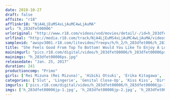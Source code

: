 ```yaml
---
date: 2018-10-27
draft: false
affsite: "r18"
afflinkr18: "NjA4LjEuMS4xLjAuMC4wLjAuMA"
url: "h_283dfet00006"
urloriginal: "http://www.r18.com/videos/vod/movies/detail/-/id=h_283dfet00006"
urlfinal: "http://media.r18.com/track/NjA4LjEuMS4xLjAuMC4wLjAuMA/videos/vod/movies/detail/-/id=h_283dfet00006"
samplevid: "awspv3001.r18.com/litevideo/freepv/h/h_2/h_283dfet006/h_283dfet006_dmb_w.mp4"
title: "She Feels Good From Top To Bottom! Would You Like To Enjoy A Lover's Style Experience With Deep Kisses And Hot Passionate Sex? 4 Hours/12 Ladies"
mainimgurl: "pics.r18.com/digital/video/h_283dfet00006/h_283dfet00006ps.jpg"
mainimgs: "h_283dfet00006ps.jpg"
releasedate: "Jan. 25, 2017"
duration: 241
productioncomp: "Primo"
girls: ['Rei Mizuna (Rei Mizuna)', 'Hibiki Otsuki', 'Erika Kitagawa', 'Yuki Natsume', 'Ruka Kanae', 'Mao Hamasaki', 'Kurea Hasumi', 'Yui Oba', 'Ayu Sakurai', 'Ayumi Shinoda']
categories: ['Slut', 'Lingerie', 'Genital Close-Up', 'Kiss Kiss', 'Dirty Talk', 'Over 4 Hours', 'Hi-Def']
imgurls: ['pics.r18.com/digital/video/h_283dfet00006/h_283dfet00006jp-1.jpg', 'pics.r18.com/digital/video/h_283dfet00006/h_283dfet00006jp-2.jpg', 'pics.r18.com/digital/video/h_283dfet00006/h_283dfet00006jp-3.jpg', 'pics.r18.com/digital/video/h_283dfet00006/h_283dfet00006jp-4.jpg', 'pics.r18.com/digital/video/h_283dfet00006/h_283dfet00006jp-5.jpg', 'pics.r18.com/digital/video/h_283dfet00006/h_283dfet00006jp-6.jpg', 'pics.r18.com/digital/video/h_283dfet00006/h_283dfet00006jp-7.jpg', 'pics.r18.com/digital/video/h_283dfet00006/h_283dfet00006jp-8.jpg', 'pics.r18.com/digital/video/h_283dfet00006/h_283dfet00006jp-9.jpg', 'pics.r18.com/digital/video/h_283dfet00006/h_283dfet00006jp-10.jpg', 'pics.r18.com/digital/video/h_283dfet00006/h_283dfet00006jp-11.jpg', 'pics.r18.com/digital/video/h_283dfet00006/h_283dfet00006jp-12.jpg', 'pics.r18.com/digital/video/h_283dfet00006/h_283dfet00006jp-13.jpg', 'pics.r18.com/digital/video/h_283dfet00006/h_283dfet00006jp-14.jpg', 'pics.r18.com/digital/video/h_283dfet00006/h_283dfet00006jp-15.jpg', 'pics.r18.com/digital/video/h_283dfet00006/h_283dfet00006jp-16.jpg', 'pics.r18.com/digital/video/h_283dfet00006/h_283dfet00006jp-17.jpg', 'pics.r18.com/digital/video/h_283dfet00006/h_283dfet00006jp-18.jpg', 'pics.r18.com/digital/video/h_283dfet00006/h_283dfet00006jp-19.jpg', 'pics.r18.com/digital/video/h_283dfet00006/h_283dfet00006jp-20.jpg']
imgs: ['h_283dfet00006jp-1.jpg', 'h_283dfet00006jp-2.jpg', 'h_283dfet00006jp-3.jpg', 'h_283dfet00006jp-4.jpg', 'h_283dfet00006jp-5.jpg', 'h_283dfet00006jp-6.jpg', 'h_283dfet00006jp-7.jpg', 'h_283dfet00006jp-8.jpg', 'h_283dfet00006jp-9.jpg', 'h_283dfet00006jp-10.jpg', 'h_283dfet00006jp-11.jpg', 'h_283dfet00006jp-12.jpg', 'h_283dfet00006jp-13.jpg', 'h_283dfet00006jp-14.jpg', 'h_283dfet00006jp-15.jpg', 'h_283dfet00006jp-16.jpg', 'h_283dfet00006jp-17.jpg', 'h_283dfet00006jp-18.jpg', 'h_283dfet00006jp-19.jpg', 'h_283dfet00006jp-20.jpg']
---
```


